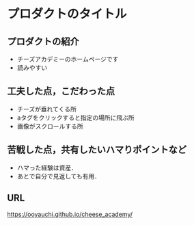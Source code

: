 # プロダクトのタイトル

## プロダクトの紹介

- チーズアカデミーのホームページです
- 読みやすい

## 工夫した点，こだわった点

- チーズが垂れてくる所
- aタグをクリックすると指定の場所に飛ぶ所
- 画像がスクロールする所

## 苦戦した点，共有したいハマりポイントなど

- ハマった経験は資産．
- あとで自分で見返しても有用．

## URL
https://ooyauchi.github.io/cheese_academy/